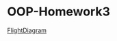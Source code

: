 # OOP-Homework3
[FlightDiagram](https://user-images.githubusercontent.com/88658015/151253305-ca86dceb-cc26-43f2-a9f9-9d1c769e4033.jpg)
